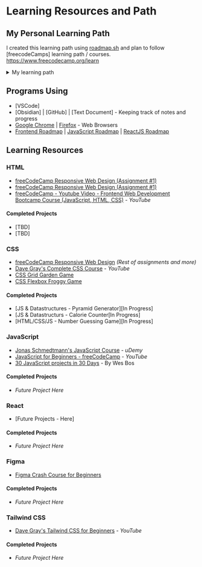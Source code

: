 # Learning Resources and Path

## My Personal Learning Path

I created this learning path using [roadmap.sh](https://roadmap.sh/) and plan to follow [freecodeCamps] learning path / courses. https://www.freecodecamp.org/learn
<details>![My Learning Path - Frontend Development Roadmap]
C:\Users\JCarrillo8\Desktop\CST250\My Learning Path - Frontend Development Roadmap.jpg
    <summary>My learning path</summary>
        !
        <p style="font-size: 12">Path last updated: 5/2/24</p>
</details>

## Programs Using
* [VSCode]
* [Obsidian] | [GitHub] | [Text Document] - Keeping track of notes and progress
* [Google Chrome](https://www.google.com/chrome/) | [Firefox](https://www.mozilla.org/en-US/firefox/new/) - Web Browsers
* [Frontend Roadmap](https://roadmap.sh/frontend) | [JavaScript Roadmap](https://roadmap.sh/javascript) | [ReactJS Roadmap](https://roadmap.sh/react)

## Learning Resources

### HTML
* [freeCodeCamp Responsive Web Design (Assignment #1)](https://www.freecodecamp.org/learn/2022/responsive-web-design/)
* [freeCodeCamp Responsive Web Design (Assignment #1)](https://www.freecodecamp.org/learn/javascript-algorithms-and-data-structures-v8/)
* [freeCodeCamp - Youtube Video - Frontend Web Development Bootcamp Course (JavaScript, HTML, CSS)](https://www.youtube.com/watch?v=zJSY8tbf_ys&t=6401s) - <i>YouTube</i>
#### Completed Projects
* [TBD]
* [TBD]

### CSS
* [freeCodeCamp Responsive Web Design](https://www.freecodecamp.org/learn/2022/responsive-web-design/) <i>(Rest of assignments and more)</i>
* [Dave Gray's Complete CSS Course](https://www.youtube.com/watch?v=n4R2E7O-Ngo) - <i>YouTube</i>
* [CSS Grid Garden Game](https://cssgridgarden.com/)
* [CSS Flexbox Froggy Game](https://flexboxfroggy.com/)
#### Completed Projects
* [JS & Datastructures - Pyramid Generator][In Progress]
* [JS & Datastructurs - Calorie Counter[In Progress]
* [HTML/CSS/JS - Number Guessing Game][In Progress]

### JavaScript
* [Jonas Schmedtmann's JavaScript Course](https://www.udemy.com/course/the-complete-javascript-course/) - <i>uDemy</i>
* [JavaScript for Beginners - freeCodeCamp](https://www.youtube.com/watch?v=PkZNo7MFNFg) - <i>YouTube</i>
* [30 JavaScript projects in 30 Days](https://javascript30.com/) - By Wes Bos
#### Completed Projects
* <i>Future Project Here</i>

### React
* [Future Projects - Here]
#### Completed Projects
* <i>Future Project Here</i>

### Figma
* [Figma Crash Course for Beginners](https://www.youtube.com/watch?v=o1nCmiW6auE)
#### Completed Projects
* <i>Future Project Here</i>

### Tailwind CSS
* [Dave Gray's Tailwind CSS for Beginners](https://www.youtube.com/watch?v=lCxcTsOHrjo) - <i>YouTube</i>
#### Completed Projects
* <i>Future Project Here</i>

